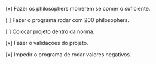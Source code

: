 [x] Fazer os philosophers morrerem se comer o suficiente.

[ ] Fazer o programa rodar com 200 philosophers.

[ ] Colocar projeto dentro da norma.

[x] Fazer o validações do projeto.

[x] Impedir o programa de rodar valores negativos.